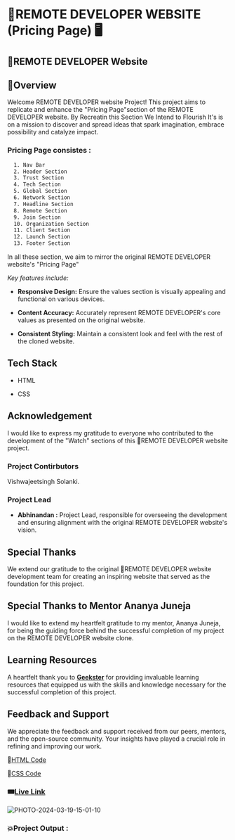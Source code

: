# 🎯REMOTE DEVELOPER WEBSITE (Pricing Page) 🖥️

## 🚀REMOTE DEVELOPER Website

## 📌Overview
Welcome REMOTE DEVELOPER website Project! This project aims to replicate and enhance the "Pricing Page"section of the REMOTE DEVELOPER website. By Recreatin this Section We Intend to Flourish It's is on a mission to discover and spread ideas that spark imagination, embrace possibility and catalyze impact.


### Pricing Page consistes :
```bash
  1. Nav Bar
  2. Header Section
  3. Trust Section
  4. Tech Section
  5. Global Section
  6. Network Section
  7. Headline Section
  8. Remote Section
  9. Join Section
  10. Organization Section
  11. Client Section
  12. Launch Section
  13. Footer Section
```
In  all these section, we aim to mirror the original REMOTE DEVELOPER website's "Pricing Page"

*Key features include:*
- **Responsive Design:** Ensure the values section is visually appealing and functional on various devices.

- **Content Accuracy:** Accurately represent REMOTE DEVELOPER's core values as presented on the original website.

- **Consistent Styling:** Maintain a consistent look and feel with the rest of the cloned website.

## Tech Stack
- HTML

- CSS

## Acknowledgement

I would like to express my gratitude to everyone who contributed to the development of the "Watch" sections of this 🚀REMOTE DEVELOPER website project. 

### Project Contirbutors

Vishwajeetsingh Solanki.

### Project Lead

- **Abhinandan :** Project Lead, responsible for overseeing the development and ensuring alignment with the original REMOTE DEVELOPER website's vision.

## Special Thanks

We extend our gratitude to the original 🚀REMOTE DEVELOPER website development team for creating an inspiring website that served as the foundation for this project.

## Special Thanks to Mentor Ananya Juneja

I would like to extend my heartfelt gratitude to my mentor, Ananya Juneja, for being the guiding force behind the successful completion of my project on the REMOTE DEVELOPER website clone.

## Learning Resources
A heartfelt thank you to **[Geekster](https://www.geekster.in/)** for providing invaluable learning resources that equipped us with the skills and knowledge necessary for the successful completion of this project.

## Feedback and Support

We appreciate the feedback and support received from our peers, mentors, and the open-source community. Your insights have played a crucial role in refining and improving our work.




📌[HTML Code](./index.html)

📌[CSS Code](./style.css)

### 🎟️[Live Link](https://abhinandan411.github.io/Remote-Developer-Geekathon/Abhinandan%20capt.%20%20(%20Home%20Page)/index.html) 
![PHOTO-2024-03-19-15-01-10](https://github.com/Abhinandan411/Remote-Developer-Geekathon/assets/159278797/9f841430-10f1-4001-8c95-2744e4e9c68d)


### 💥Project Output :  

